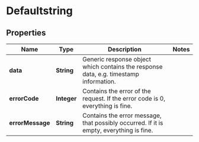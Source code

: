 
# Defaultstring

## Properties
Name | Type | Description | Notes
------------ | ------------- | ------------- | -------------
**data** | **String** | Generic response object which contains the response data, e.g. timestamp information. | 
**errorCode** | **Integer** | Contains the error of the request. If the error code is 0, everything is fine. | 
**errorMessage** | **String** | Contains the error message, that possibly occurred. If it is empty, everything is fine. | 



